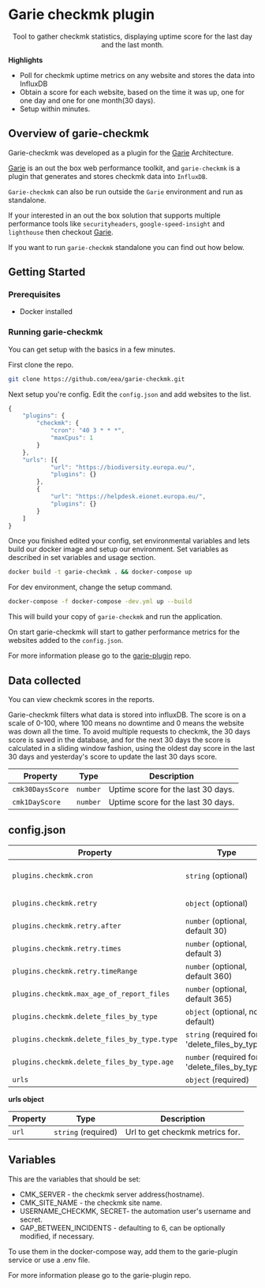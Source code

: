 # Garie checkmk plugin

<p align="center">
  <p align="center">Tool to gather checkmk statistics, displaying uptime score for the last day and the last month.<p>
</p>

**Highlights**

-   Poll for checkmk uptime metrics on any website and stores the data into InfluxDB
-   Obtain a score for each website, based on the time it was up, one for one day and one for one month(30 days).
-   Setup within minutes.

## Overview of garie-checkmk

Garie-checkmk was developed as a plugin for the [Garie](https://github.com/boyney123/garie) Architecture.

[Garie](https://github.com/boyney123/garie) is an out the box web performance toolkit, and `garie-checkmk` is a plugin that generates and stores checkmk data into `InfluxDB`.

`Garie-checkmk` can also be run outside the `Garie` environment and run as standalone.

If your interested in an out the box solution that supports multiple performance tools like `securityheaders`, `google-speed-insight` and `lighthouse` then checkout [Garie](https://github.com/boyney123/garie).

If you want to run `garie-checkmk` standalone you can find out how below.

## Getting Started

### Prerequisites

-   Docker installed

### Running garie-checkmk

You can get setup with the basics in a few minutes.

First clone the repo.

```sh
git clone https://github.com/eea/garie-checkmk.git
```

Next setup you're config. Edit the `config.json` and add websites to the list.

```javascript
{
	"plugins": {
		"checkmk": {
			"cron": "40 3 * * *",
			"maxCpus": 1
		}
	},
	"urls": [{
			"url": "https://biodiversity.europa.eu/",
			"plugins": {}
		},
		{
			"url": "https://helpdesk.eionet.europa.eu/",
			"plugins": {}
		}
	]
}
```

Once you finished edited your config, set environmental variables and lets build our docker image and setup our environment.
Set variables as described in set variables and usage section.

```sh
docker build -t garie-checkmk . && docker-compose up
```

For dev environment, change the setup command.
```sh
docker-compose -f docker-compose -dev.yml up --build
```

This will build your copy of `garie-checkmk` and run the application.

On start garie-checkmk will start to gather performance metrics for the websites added to the `config.json`.

For more information please go to the [garie-plugin](https://github.com/eea/garie-plugin) repo.

## Data collected

You can view checkmk scores in the reports.

Garie-checkmk filters what data is stored into influxDB. The score is on a scale of 0-100, where 100 means no
downtime and 0 means the website was down all the time. To avoid multiple requests to checkmk, the 30 days score
is saved in the database, and for the next 30 days the score is calculated in a sliding window fashion, using the
oldest day score in the last 30 days and yesterday's score to update the last 30 days score.

| Property                | Type     | Description                             |
| ----------------------- | -------- | --------------------------------------- |
| `cmk30DaysScore`        | `number` | Uptime score for the last 30 days.      |
| `cmk1DayScore`          | `number` | Uptime score for the last 30 days.      |

## config.json

| Property | Type                | Description                                                                          |
| -------- | ------------------- | ------------------------------------------------------------------------------------ |
| `plugins.checkmk.cron`   | `string` (optional) | Cron timer. Supports syntax can be found [here].(https://www.npmjs.com/package/cron) |
| `plugins.checkmk.retry`   | `object` (optional) | Configuration how to retry the failed tasks |
| `plugins.checkmk.retry.after`   | `number` (optional, default 30) | Minutes before we retry to execute the tasks |
| `plugins.checkmk.retry.times`   | `number` (optional, default 3) | How many time to retry to execute the failed tasks |
| `plugins.checkmk.retry.timeRange`   | `number` (optional, default 360) | Period in minutes to be checked in influx, to know if a task failed |
| `plugins.checkmk.max_age_of_report_files`   | `number` (optional, default 365) | Maximum age (in days) for all the files. Any older file will be deleted. |
| `plugins.checkmk.delete_files_by_type`   | `object` (optional, no default) | Configuration for deletion of custom files. (e.g. mp4 files)  |
| `plugins.checkmk.delete_files_by_type.type`   | `string` (required for 'delete_files_by_type') | The type / extension of the files we want to delete. (e.g. "mp4"). |
| `plugins.checkmk.delete_files_by_type.age`   | `number` (required for 'delete_files_by_type') | Maximum age (in days) of the custom files. Any older file will be deleted. |
| `urls`   | `object` (required) | Config for checkmk. More detail below |


**urls object**

| Property         | Type                 | Description                                               |
| ---------------- | -------------------- | --------------------------------------------------------- |
| `url`            | `string` (required)  | Url to get checkmk metrics for.                        |


## Variables
This are the variables that should be set:

- CMK_SERVER              - the checkmk server address(hostname).
- CMK_SITE_NAME           - the checkmk site name.
- USERNAME_CHECKMK, SECRET- the automation user\'s username and secret.
- GAP_BETWEEN_INCIDENTS   - defaulting to 6, can be optionally modified, if necessary.

To use them in the docker-compose way, add them to the garie-plugin service or use a .env file.

For more information please go to the garie-plugin repo.